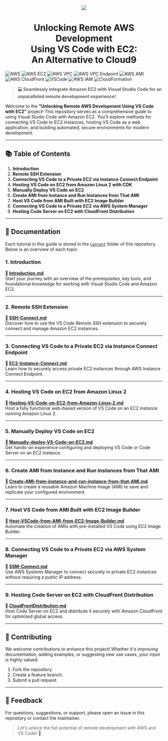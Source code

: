 <div align="center">
    <image src="Github_page/static/images/thumb.png" width=full></image>
    <h1> <span>Unlocking Remote AWS Development</span> <br>
    <span>Using VS Code with EC2:</span> <br>
    <span>An Alternative to Cloud9</span></h1>
</div>

![AWS](https://img.shields.io/badge/AWS-orange?logo=amazon-aws&logoColor=white)
![AWS EC2](https://img.shields.io/badge/AWS%20EC2-blue?logo=amazon-aws&logoColor=white)
![AWS VPC](https://img.shields.io/badge/AWS%20VPC-green?logo=amazon-aws&logoColor=white)
![AWS VPC Endpoint](https://img.shields.io/badge/AWS%20VPC%20Endpoint-red?logo=amazon-aws&logoColor=white)
![AWS AMI](https://img.shields.io/badge/AWS%20AMI-purple?logo=amazon-aws&logoColor=white)
![AWS CloudFront](https://img.shields.io/badge/AWS%20CloudFront-teal?logo=amazon-aws&logoColor=white)
![VSCode](https://img.shields.io/badge/VSCode-blue?logo=visual-studio-code&logoColor=white)
![AWS IAM](https://img.shields.io/badge/AWS%20IAM-yellow?logo=amazon-aws&logoColor=white)
![CloudFormation](https://img.shields.io/badge/CloudFormation-brown?logo=amazon-aws&logoColor=white)




> **💻 Seamlessly integrate Amazon EC2 with Visual Studio Code for an unparalleled remote development experience!**  

Welcome to the **"Unlocking Remote AWS Development Using VS Code with EC2"** project! This repository serves as a comprehensive guide to using Visual Studio Code with Amazon EC2. You'll explore methods for connecting VS Code to EC2 instances, hosting VS Code as a web application, and building automated, secure environments for modern development.  

---

## 📚 **Table of Contents**
1. **Introduction**  
2. **Remote SSH Extension**  
3. **Connecting VS Code to a Private EC2 via Instance Connect Endpoint**  
4. **Hosting VS Code on EC2 from Amazon Linux 2 with CDK**  
5. **Manually Deploy VS Code on EC2**  
6. **Create AMI from Instance and Run Instances from That AMI**  
7. **Host VS Code from AMI Built with EC2 Image Builder**  
8. **Connecting VS Code to a Private EC2 via AWS System Manager**  
9. **Hosting Code Server on EC2 with CloudFront Distribution**

---

## 📘 **Documentation**  

Each tutorial in this guide is stored in the [`Content`](https://github.com/ThongNguyenDT/Unlocking-Remote-AWS-Development-Using-VS-Code-with-EC2-An-Alternative-to-Cloud9/tree/develop/Doc/Content) folder of this repository. Below is an overview of each topic:  

### 1. **Introduction**  
**🔗 [Introduction.md](https://github.com/ThongNguyenDT/Unlocking-Remote-AWS-Development-Using-VS-Code-with-EC2-An-Alternative-to-Cloud9)**  
Start your journey with an overview of the prerequisites, key tools, and foundational knowledge for working with Visual Studio Code and Amazon EC2.

---

### 2. **Remote SSH Extension**  
**🔗 [SSH-Connect.md](https://github.com/ThongNguyenDT/Unlocking-Remote-AWS-Development-Using-VS-Code-with-EC2-An-Alternative-to-Cloud9/tree/develop/Doc/Content/SSH-Connect.md)**  
Discover how to use the VS Code *Remote SSH* extension to securely connect and manage Amazon EC2 instances.  

---

### 3. **Connecting VS Code to a Private EC2 via Instance Connect Endpoint**  
**🔗 [EC2-Instance-Connect.md](https://github.com/ThongNguyenDT/Unlocking-Remote-AWS-Development-Using-VS-Code-with-EC2-An-Alternative-to-Cloud9/tree/develop/Doc/Content/EC2-Instance-Connect.md)**  
Learn how to securely access private EC2 instances through AWS Instance Connect Endpoint.  

---

### 4. **Hosting VS Code on EC2 from Amazon Linux 2**  
**🔗 [Hosting-VS-Code-on-EC2-from-Amazon-Linux-2.md](https://github.com/ThongNguyenDT/Unlocking-Remote-AWS-Development-Using-VS-Code-with-EC2-An-Alternative-to-Cloud9/tree/develop/Doc/Content/Hosting-VS-Code-on-EC2-from-Amazon-Linux-2.md)**  
Host a fully functional web-based version of VS Code on an EC2 instance running Amazon Linux 2.  

---

### 5. **Manually Deploy VS Code on EC2**  
**🔗 [Manually-deploy-VS-Code-on-EC2.md](https://github.com/ThongNguyenDT/Unlocking-Remote-AWS-Development-Using-VS-Code-with-EC2-An-Alternative-to-Cloud9/tree/develop/Doc/Content/Manually-deploy-VS-Code-on-EC2.md)**  
Get hands-on experience configuring and deploying VS Code or Code Server on an EC2 instance.  

---

### 6. **Create AMI from Instance and Run Instances from That AMI**  
**🔗 [Create-AMI-from-instance-and-run-instance-from-that-AMI.md](https://github.com/ThongNguyenDT/Unlocking-Remote-AWS-Development-Using-VS-Code-with-EC2-An-Alternative-to-Cloud9/tree/develop/Doc/Content/Create-AMI-from-instance-and-run-instance-from-that-AMI.md)**  
Learn to create a reusable Amazon Machine Image (AMI) to save and replicate your configured environment.  

---

### 7. **Host VS Code from AMI Built with EC2 Image Builder**  
**🔗 [Host-VSCode-from-AMI-from-EC2-Image-Builder.md](https://github.com/ThongNguyenDT/Unlocking-Remote-AWS-Development-Using-VS-Code-with-EC2-An-Alternative-to-Cloud9/tree/develop/Doc/Content/Host-VSCode-from-AMI-from-EC2-Image-Builder.md)**  
Automate the creation of AMIs with pre-installed VS Code using EC2 Image Builder.  

---

### 8. **Connecting VS Code to a Private EC2 via AWS System Manager**  
**🔗 [SSM-Connect.md](https://github.com/ThongNguyenDT/Unlocking-Remote-AWS-Development-Using-VS-Code-with-EC2-An-Alternative-to-Cloud9/tree/develop/Doc/Content/SSM-Connect.md)**  
Use AWS Systems Manager to connect securely to private EC2 instances without requiring a public IP address.  

---

### 9. **Hosting Code Server on EC2 with CloudFront Distribution**  
**🔗 [CloudFrontDistribution.md](https://github.com/ThongNguyenDT/Unlocking-Remote-AWS-Development-Using-VS-Code-with-EC2-An-Alternative-to-Cloud9/tree/develop/Doc/Content/CloudFrontDistribution.md)**  
Host Code Server on EC2 and distribute it securely with Amazon CloudFront for optimized global access.  

---

## 🌟 **Contributing**  

We welcome contributions to enhance this project! Whether it's improving documentation, adding examples, or suggesting new use cases, your input is highly valued.  

1. Fork the repository.  
2. Create a feature branch.  
3. Submit a pull request.  

---


## 📧 **Feedback**  
For questions, suggestions, or support, please open an issue in this repository or contact the maintainer.  

> Let’s unlock the full potential of remote development with AWS and VS Code! 🚀
